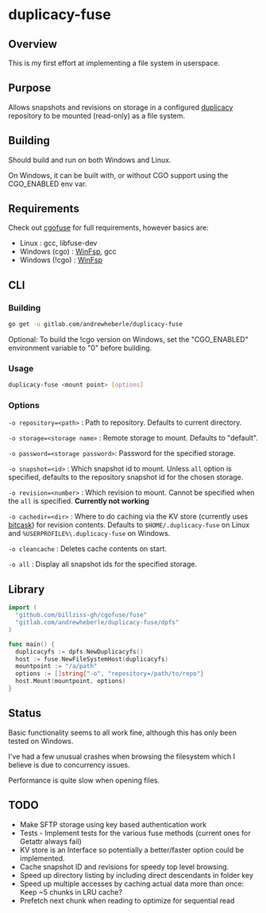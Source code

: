 # duplicacy-fuse

## Overview

This is my first effort at implementing a file system in userspace.

## Purpose

Allows snapshots and revisions on storage in a configured [duplicacy](https://github.com/gilbertchen/duplicacy/) repository to be mounted (read-only) as a file system.

## Building

Should build and run on both Windows and Linux.

On Windows, it can be built with, or without CGO support using the CGO_ENABLED env var.

## Requirements

Check out [cgofuse](https://github.com/billziss-gh/cgofuse) for full requirements, however basics are:

* Linux : gcc, libfuse-dev
* Windows (cgo) : [WinFsp](https://github.com/billziss-gh/winfsp), gcc
* Windows (!cgo)  : [WinFsp](https://github.com/billziss-gh/winfsp)

## CLI

### Building

```sh
go get -u gitlab.com/andrewheberle/duplicacy-fuse
```

Optional: To build the !cgo version on Windows, set the "CGO_ENABLED" environment variable to "0" before building.

### Usage

```sh
duplicacy-fuse <mount point> [options]
```

### Options

  `-o repository=<path>` : Path to repository. Defaults to current directory.

  `-o storage=<storage name>` : Remote storage to mount. Defaults to "default".

  `-o password=<storage password>`: Password for the specified storage.

  `-o snapshot=<id>` : Which snapshot id to mount. Unless `all` option is specified, defaults to the repository snapshot id for the chosen storage.

  `-o revision=<number>` : Which revision to mount. Cannot be specified when the `all` is specified. **Currently not working**

  `-o cachedir=<dir>` : Where to do caching via the KV store (currently uses [bitcask](https://github.com/prologic/bitcask)) for revision contents. Defaults to `$HOME/.duplicacy-fuse` on Linux and `%USERPROFILE%\.duplicacy-fuse` on Windows.

  `-o cleancache` : Deletes cache contents on start.

  `-o all` : Display all snapshot ids for the specified storage.

## Library

```go
import (
  "github.com/billziss-gh/cgofuse/fuse"
  "gitlab.com/andrewheberle/duplicacy-fuse/dpfs"
)

func main() {
  duplicacyfs := dpfs.NewDuplicacyfs()
  host := fuse.NewFileSystemHost(duplicacyfs)
  mountpoint := "/a/path"
  options := []string{"-o", "repository=/path/to/repo"}
  host.Mount(mountpoint, options)
}
```

## Status

Basic functionality seems to all work fine, although this has only been tested on Windows.

I've had a few unusual crashes when browsing the filesystem which I believe is due to concurrency issues.

Performance is quite slow when opening files.

## TODO

* Make SFTP storage using key based authentication work
* Tests - Implement tests for the various fuse methods (current ones for Getattr always fail)
* KV store is an Interface so potentially a better/faster option could be implemented.
* Cache snapshot ID and revisions for speedy top level browsing.
* Speed up directory listing by including direct descendants in folder key
* Speed up multiple accesses by caching actual data more than once: Keep ~5 chunks in LRU cache?
* Prefetch next chunk when reading to optimize for sequential read
